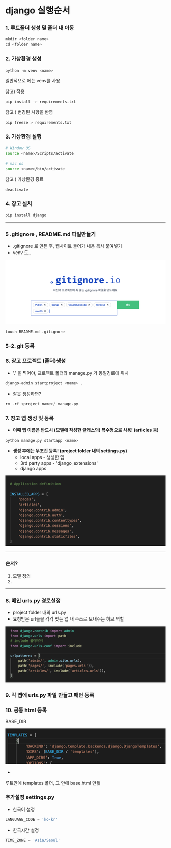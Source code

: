 # django 실행순서



### 1. 루트폴더 생성 및 폴더 내 이동

```python
mkdir <folder name>
cd <folder name>
```



### 2. 가상환경 생성

```python
python -m venv <name>
```

일반적으로 <name>에는 venv를 사용



참고) 적용

```python
pip install -r requirements.txt
```

참고 ) 변경된 사항을 반영

```python
pip freeze > requirements.txt
```



### 3. 가상환경 실행

```bash
# Window OS
source <name>/Scripts/activate
```

```bash
# mac os
source <name>/bin/activate
```

참고 ) 가상환경 종료

```python
deactivate
```



### 4. 장고 설치

```python
pip install django
```



---



### 5 .gitignore , README.md 파일만들기

- .gitignore 로 만든 후, 웹사이트 들어가 내용 복사 붙여넣기
- venv 도..

![image-20210901124518417](images/image-20210901124518417.png)

```python
touch README.md .gitignore
```



### 5-2. git 등록



### 6. 장고 프로젝트 (폴더)생성

- '.' 을 찍어야, 프로젝트 폴더와 manage.py 가 동일경로에 위치

```python
django-admin startproject <name> .
```

- 잘못 생성하면?

```python
rm -rf <project name>/ manage.py
```



### 7. 장고 앱 생성 및 등록

- **이때 앱 이름은 반드시 (모델에 작성한 클래스의) 복수형으로 사용! (articles 등)**

```python
python manage.py startapp <name>
```

- **생성 후에는 무조건 등록! (project folder 내의 settings.py)**
  - local apps - 생성한 앱
  - 3rd party apps  - 'django_extensions'
  - django apps

![image-20210902191351264](images/image-20210902191351264.png)

---

### 순서?

1. 모델 정의
2. 

---



### 8. 메인 urls.py 경로설정

- project folder 내의 urls.py
- 요청받은 url들을 각각 맞는 앱 내 주소로 보내주는 허브 역할

![image-20210902191818182](images/image-20210902191818182.png)



### 9. 각 앱에 urls.py 파일 만들고 패턴 등록



### 10. 공통 html 등록

BASE_DIR

![image-20210902131443056](images/image-20210902131443056.png)

+

루트안에 templates 폴더, 그 안에 base.html 만듦



### 추가설정 settings.py

- 한국어 설정

```python
LANGUAGE_CODE = 'ko-kr'
```

- 한국시간 설정

```python
TIME_ZONE = 'Asia/Seoul'
```
